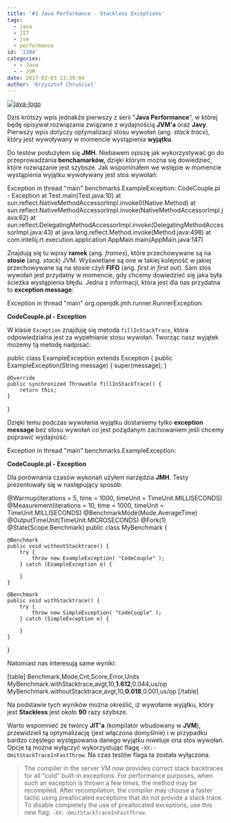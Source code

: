 ```yaml
---
title: '#1 Java Performance - Stackless Exceptions'
tags:
  - java
  - JIT
  - jvm
  - performance
id: '1384'
categories:
  - - Java
  - - JVM
date: 2017-02-03 13:39:04
author: 'Krzysztof Chruściel'
---
```


[![java-logo](http://codecouple.pl/wp-content/uploads/2017/02/java-logo.png)](http://codecouple.pl/wp-content/uploads/2017/02/java-logo.png)

Dziś krótszy wpis jednakże pierwszy z serii "**Java Performance**", w której będę opisywał rozwiązania związane z wydajnością **JVM'a** oraz **Javy**. Pierwszy wpis dotyczy optymalizacji stosu wywołań (ang. _stack trace_), który jest wywoływany w momencie wystąpienia **wyjątku**.
<!-- more -->
Do testów posłużyłem się **JMH.** Niebawem opiszę jak wykorzystywać go do przeprowadzania **benchamarków,** dzięki którym można się dowiedzieć, które rozwiązanie jest szybsze. Jak wspominałem we wstępie w momencie wystąpienia wyjątku wywoływany jest stos wywołań:

Exception in thread "main" benchmarks.ExampleException: CodeCouple.pl - Exception
 at Test.main(Test.java:10)
 at sun.reflect.NativeMethodAccessorImpl.invoke0(Native Method)
 at sun.reflect.NativeMethodAccessorImpl.invoke(NativeMethodAccessorImpl.java:62)
 at sun.reflect.DelegatingMethodAccessorImpl.invoke(DelegatingMethodAccessorImpl.java:43)
 at java.lang.reflect.Method.invoke(Method.java:498)
 at com.intellij.rt.execution.application.AppMain.main(AppMain.java:147)

Znajdują się tu wpisy **ramek** (ang. _frames_), które przechowywane są na **stosie** (ang. _stack_) JVM. Wyświetlane są one w takiej kolejność w jakiej przechowywane są na stosie czyli **FIFO** (ang. _first in first out_). Sam stos wywołań jest przydatny w momencie, gdy chcemy dowiedzieć się jaka była ścieżka wystąpienia błędu. Jedna z informacji, która jest dla nas przydatna to **exception message**:

Exception in thread "main" org.openjdk.jmh.runner.RunnerException:

**CodeCouple.pl - Exception**

W klasie `Exception` znajduję się metoda `fillInStackTrace`, która odpowiedzialna jest za wypełnianie stosu wywołań. Tworząc nasz wyjątek możemy tą metodę nadpisać:

public class ExampleException extends Exception {
    public ExampleException(String message) {
        super(message);
    }

    @Override
    public synchronized Throwable fillInStackTrace() {
        return this;
    }
}

Dzięki temu podczas wywołania wyjątku dostaniemy tylko **exception** **message** bez stosu wywołań co jest pożądanym zachowaniem jeśli chcemy poprawić wydajność:

Exception in thread "main" benchmarks.ExampleException:

**CodeCouple.pl - Exception**

Dla porównania czasów wykonań użyłem narzędzia **JMH**. Testy prezentowały się w następujący sposób:

@Warmup(iterations = 5, time = 1000, timeUnit = TimeUnit.MILLISECONDS)
@Measurement(iterations = 10, time = 1000, timeUnit = TimeUnit.MILLISECONDS)
@BenchmarkMode(Mode.AverageTime)
@OutputTimeUnit(TimeUnit.MICROSECONDS)
@Fork(1)
@State(Scope.Benchmark)
public class MyBenchmark {

    @Benchmark
    public void withoutStacktrace() {
        try {
            throw new ExampleException( "CodeCouple" );
        } catch (ExampleException e) {

        }
    }

    @Benchmark
    public void withStacktrace() {
        try {
            throw new SimpleException( "CodeCouple" );
        } catch (SimpleException e) {

        }
    }
}

Natomiast nas interesują same wyniki:

\[table\] Benchmark,Mode,Cnt,Score,Error,Units MyBenchmark.withStacktrace,avgt,10,**1.612**,0.044,us/op MyBenchmark.withoutStacktrace,avgt,10,**0.018**,0.001,us/op \[/table\]

Na podstawie tych wyników można określić, iż wywołanie wyjątku, który jest **Stackless** jest około **90** razy szybsze.

Warto wspomnieć że twórcy **JIT'a** (kompilator wbudowany w **JVM**), przewidzieli tą optymalizację (jest włączona domyślnie) i w przypadku bardzo częstego występowania danego wyjątku niweluje ona stos wywołań. Opcje tą można wyłączyć wykorzystując flagę `-XX:-OmitStackTraceInFastThrow`.  Na czas testów flaga ta została wyłączona.

> The compiler in the server VM now provides correct stack backtraces for all "cold" built-in exceptions. For performance purposes, when such an exception is thrown a few times, the method may be recompiled. After recompilation, the compiler may choose a faster tactic using preallocated exceptions that do not provide a stack trace. To disable completely the use of preallocated exceptions, use this new flag: `-XX:-OmitStackTraceInFastThrow`.